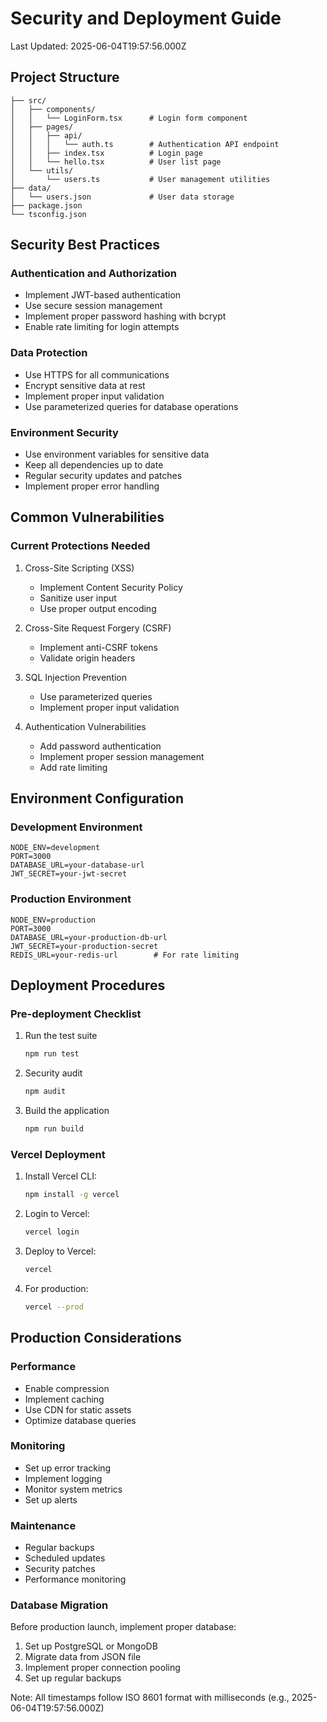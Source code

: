 # Security and Deployment Guide

Last Updated: 2025-06-04T19:57:56.000Z

## Project Structure
```
├── src/
│   ├── components/
│   │   └── LoginForm.tsx      # Login form component
│   ├── pages/
│   │   ├── api/
│   │   │   └── auth.ts        # Authentication API endpoint
│   │   ├── index.tsx          # Login page
│   │   └── hello.tsx          # User list page
│   └── utils/
│       └── users.ts           # User management utilities
├── data/
│   └── users.json             # User data storage
├── package.json
└── tsconfig.json
```

## Security Best Practices

### Authentication and Authorization
- Implement JWT-based authentication
- Use secure session management
- Implement proper password hashing with bcrypt
- Enable rate limiting for login attempts

### Data Protection
- Use HTTPS for all communications
- Encrypt sensitive data at rest
- Implement proper input validation
- Use parameterized queries for database operations

### Environment Security
- Use environment variables for sensitive data
- Keep all dependencies up to date
- Regular security updates and patches
- Implement proper error handling

## Common Vulnerabilities

### Current Protections Needed
1. Cross-Site Scripting (XSS)
   - Implement Content Security Policy
   - Sanitize user input
   - Use proper output encoding

2. Cross-Site Request Forgery (CSRF)
   - Implement anti-CSRF tokens
   - Validate origin headers

3. SQL Injection Prevention
   - Use parameterized queries
   - Implement proper input validation

4. Authentication Vulnerabilities
   - Add password authentication
   - Implement proper session management
   - Add rate limiting

## Environment Configuration

### Development Environment
```env
NODE_ENV=development
PORT=3000
DATABASE_URL=your-database-url
JWT_SECRET=your-jwt-secret
```

### Production Environment
```env
NODE_ENV=production
PORT=3000
DATABASE_URL=your-production-db-url
JWT_SECRET=your-production-secret
REDIS_URL=your-redis-url        # For rate limiting
```

## Deployment Procedures

### Pre-deployment Checklist
1. Run the test suite
   ```bash
   npm run test
   ```
2. Security audit
   ```bash
   npm audit
   ```
3. Build the application
   ```bash
   npm run build
   ```

### Vercel Deployment
1. Install Vercel CLI:
   ```bash
   npm install -g vercel
   ```
2. Login to Vercel:
   ```bash
   vercel login
   ```
3. Deploy to Vercel:
   ```bash
   vercel
   ```
4. For production:
   ```bash
   vercel --prod
   ```

## Production Considerations

### Performance
- Enable compression
- Implement caching
- Use CDN for static assets
- Optimize database queries

### Monitoring
- Set up error tracking
- Implement logging
- Monitor system metrics
- Set up alerts

### Maintenance
- Regular backups
- Scheduled updates
- Security patches
- Performance monitoring

### Database Migration
Before production launch, implement proper database:
1. Set up PostgreSQL or MongoDB
2. Migrate data from JSON file
3. Implement proper connection pooling
4. Set up regular backups

Note: All timestamps follow ISO 8601 format with milliseconds (e.g., 2025-06-04T19:57:56.000Z)
